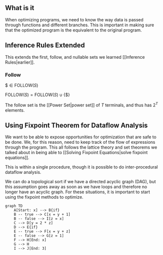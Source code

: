 ## What is it

When optimizing programs, we need to know the way data is passed through functions and different branches. This is important in making sure that the optimized program is the equivalent to the original program.

## Inference Rules Extended

This extends the first, follow, and nullable sets we learned [[Inference Rules|earlier]].

### Follow
$\$\in \text{FOLLOW}(S)$

$\text{FOLLOW}(S)=\text{FOLLOW}(S)\cup\{\$\}$

The follow set is the [[Power Set|power set]] of $T$ terminals, and thus has $2^T$ elements.

## Using Fixpoint Theorem for Dataflow Analysis

We want to be able to expose opportunities for optimization that are safe to be done. We, for this reason, need to keep track of the flow of expressions through the program. This all follows the lattice theory and set theorems we talked about in being able to [[Solving Fixpoint Equations|solve fixpoint equations]].

This is within a single procedure, though it is possible to do inter-procedural dataflow analysis.

We can do a topological sort if we have a directed acyclic graph (DAG), but this assumption goes away as soon as we have loops and therefore no longer have an acyclic graph. For these situations, it is important to start using the fixpoint methods to optimize. 

```mermaid
graph TD
    A[Start: x] --> B{if}
    B -- true --> C[x = y + 1]
    B -- false --> I[z = x]
    C --> D[y = 2 * z]
    D --> E{if}
    E -- true --> F[x = y + z]
    E -- false --> G[z = 1]
    F --> H[End: x]
    G --> H
    I --> J[End: 3]
```
